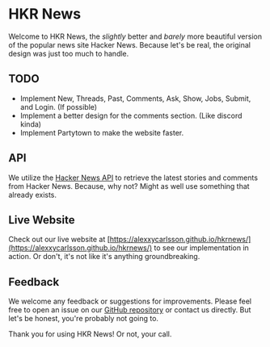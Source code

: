 # HKR News

Welcome to HKR News, the _slightly_ better and _barely_ more beautiful version of the popular news site Hacker News. Because let's be real, the original design was just too much to handle.

## TODO

-   Implement New, Threads, Past, Comments, Ask, Show, Jobs, Submit, and Login. (If possible)
-   Implement a better design for the comments section. (Like discord kinda)
-   Implement Partytown to make the website faster.

## API

We utilize the [Hacker News API](https://github.com/HackerNews/API) to retrieve the latest stories and comments from Hacker News. Because, why not? Might as well use something that already exists.

## Live Website

Check out our live website at [https://alexxycarlsson.github.io/hkrnews/](https://alexxycarlsson.github.io/hkrnews/) to see our implementation in action. Or don't, it's not like it's anything groundbreaking.

## Feedback

We welcome any feedback or suggestions for improvements. Please feel free to open an issue on our [GitHub repository](https://github.com/alexxycarlsson/hkrnews) or contact us directly. But let's be honest, you're probably not going to.

Thank you for using HKR News! Or not, your call.
